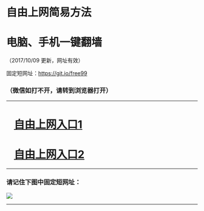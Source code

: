 ﻿# 自由上网简易方法

# 电脑、手机一键翻墙

（2017/10/09 更新，网址有效）

固定短网址：https://git.io/free99

### （微信如打不开，请转到浏览器打开）


***





# &nbsp;&nbsp; <a href="http://ft2408921066.fwq-tz-1001.info/fwqtz01.html?t=10090016601 " target="_blank">自由上网入口1</a>
# &nbsp;&nbsp; <a href="http://ft51914725.fwq-tz-1002.info/fwqtz02.html?t=100900129981 " target="_blank">自由上网入口2</a>
***

### 请记住下图中固定短网址：

<img src="https://s3-us-west-2.amazonaws.com/fwq-1001/yjfq-20170905okok.png" /> 


***

